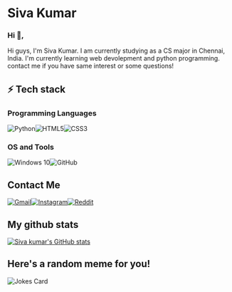 # Siva Kumar  

### Hi 👋,

Hi guys, I'm Siva Kumar. I am currently studying as a CS major in Chennai, India. I'm currently learning web devolepment and python programming. contact me if you have same interest or some questions!

## ⚡ Tech stack

### Programming Languages

<img alt="Python" src="https://img.shields.io/badge/python%20-%2314354C.svg?&style=for-the-badge&logo=python&logoColor=white"/><img alt="HTML5" src="https://img.shields.io/badge/html5%20-%23E34F26.svg?&style=for-the-badge&logo=html5&logoColor=white"/><img alt="CSS3" src="https://img.shields.io/badge/css3%20-%231572B6.svg?&style=for-the-badge&logo=css3&logoColor=white"/>

### OS and Tools

<img alt="Windows 10" src="https://img.shields.io/badge/Windows-0078D6?style=for-the-badge&logo=windows&logoColor=white" /><img alt="GitHub" src="https://img.shields.io/badge/github%20-%23121011.svg?&style=for-the-badge&logo=github&logoColor=white"/>


## Contact Me 

<a href="mailto:tvsivakumar001@gmail.com"><img alt="Gmail" src="https://img.shields.io/badge/Gmail-D14836?style=for-the-badge&logo=gmail&logoColor=white" /></a><a href="https://instagram.com/sk_siva_kumar_"><img alt="Instagram" src="https://img.shields.io/badge/Siva kumar%20-%23E4405F.svg?&style=for-the-badge&logo=Instagram&logoColor=white"/></a><a href="https://www.reddit.com/user/Sksiva001"><img alt="Reddit" src="https://img.shields.io/badge/Reddit%20-%23FF4500.svg?&style=for-the-badge&logo=Reddit&logoColor=white"/></a>

## My github stats

[![Siva kumar's GitHub stats](https://github-readme-stats.vercel.app/api?username=Sivakumar001&show_icons=true&theme=dark)](https://github.com/Sivakumar001/github-readme-stats)

## Here's a random meme for you!

![Jokes Card](https://readme-jokes.vercel.app/api)